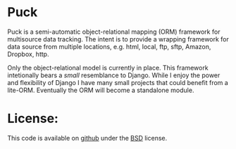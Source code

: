 Puck
=========

Puck is a semi-automatic object-relational mapping (ORM) framework for multisource data tracking.
The intent is to provide a wrapping framework for data source from multiple locations, e.g.
html, local, ftp, sftp, Amazon, Dropbox, http.

Only the object-relational model is currently in place.  This framework intetionally bears 
a *small* resemblance to Django.  While I enjoy the power and flexibility of Django
I have many small projects that could benefit from a lite-ORM.  Eventually the ORM will 
become a standalone module.

License:
========

This code is available on [github] under the [BSD] license.

[github]:http://github.com/jerdak/puck
[BSD]:http://www.seethroughskin.com/blog/?page_id=2468